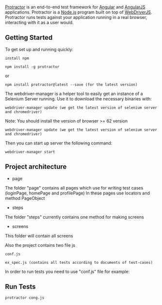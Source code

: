 [Protractor](http://angular.github.io/protractor) is an end-to-end test framework for [Angular](http://angular.io/) and [AngularJS](http://angularjs.org) applications. Protractor is a [Node.js](http://nodejs.org/) program built on top of [WebDriverJS](https://github.com/SeleniumHQ/selenium/wiki/WebDriverJs). Protractor runs tests against your application running in a real browser, interacting with it as a user would.

Getting Started
---------------

To get set up and running quickly:

```
install npm
```

```
npm install -g protractor
```
or

```
npm install protractor@latest --save (for the latest version)
```


The webdriver-manager is a helper tool to easily get an instance of a Selenium Server running. Use it to download the necessary binaries with:

```
webdriver-manager update (we get the latest version of selenium server and chromedriver)
```
   Note: You should install the version of browser >= 62 version

```
webdriver-manager update (we get the latest version of selenium server and chromedriver)
```
Then you can start up server the following command:

```
webdriver-manager start
```
Project architecture
--------------------

* page

The folder "page" contains all pages which use for writing test cases (loginPage, homePage and profilePage)
In these pages use locators and method PageObject

* steps

The folder "steps" currently contains one method for making screens

* screens

This folder will contain all screens

Also the project contains two file js

```
conf.js
```

```
ex_spec.js (contains all tests according to documents of test-cases)
```

In order to run tests you need to use "conf.js" file for example:

Run Tests
---------

```
protractor cong.js
```

